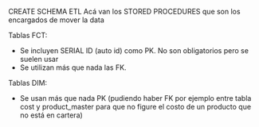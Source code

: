 CREATE SCHEMA ETL
Acá van los STORED PROCEDURES que son los encargados de mover la data

Tablas FCT:
- Se incluyen SERIAL ID (auto id) como PK. No son obligatorios pero se suelen usar 
- Se utilizan más que nada las FK.

Tablas DIM:
- Se usan más que nada PK (pudiendo haber FK por ejemplo entre tabla cost y product_master para que no figure el costo de un producto que no está en cartera)

